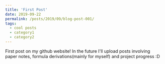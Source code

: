 ```yaml
---
title: 'First Post'
date: 2019-09-22
permalink: /posts/2019/09/blog-post-001/
tags:
  - cool posts
  - category1
  - category2
---
```


First post on my github website! In the future I'll upload posts involving paper notes, formula derivations(mainly for myself) and project progress :D

